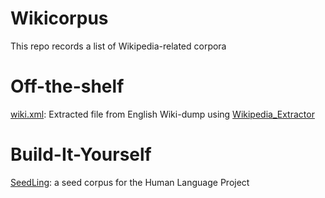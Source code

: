 Wikicorpus
==========

This repo records a list of Wikipedia-related corpora

Off-the-shelf
====
[wiki.xml](): Extracted file from English Wiki-dump using [Wikipedia_Extractor](http://medialab.di.unipi.it/wiki/Wikipedia_Extractor)


Build-It-Yourself
====
[SeedLing](https://github.com/alvations/SeedLing): a seed corpus for the Human Language Project 
